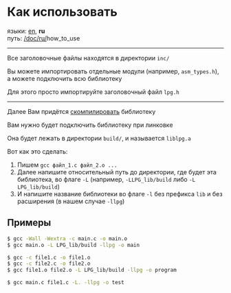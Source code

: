 # Как использовать

языки: [en](/doc/how_to_use.md), **ru**\
путь: [/](/README.md)[doc/](/doc/index.md)[ru/](/doc/ru/index.md)how_to_use

---

Все заголовочные файлы находятся в директории `inc/`

Вы можете импортировать отдельные модули (например, `asm_types.h`),
а можете подключить всю библиотеку

Для этого просто импортируйте заголовочный файл `lpg.h`

---

Далее Вам придётся [скомпилировать](/doc/ru/compilation.md) библиотеку

Вам нужно будет подключить библиотеку при линковке

Она будет лежать в директории `build/`, и называется `liblpg.a`

Вот как это сделать:

1. Пишем `gcc файл_1.c файл_2.o ...`
2. Далее напишите относительный путь до директории, где будет эта библиотека,
во флаге `-L` (например, `-LLPG_lib/build` либо `-L LPG_lib/build`)
3. И напишите название библиотеки во флаге `-l` без префикса `lib` и без расширения (в нашем случае `-llpg`)

## Примеры

```bash
$ gcc -Wall -Wextra -c main.c -o main.o
$ gcc main.o -L LPG_lib/build -llpg -o main 
```

```bash
$ gcc -c file1.c -o file1.o
$ gcc -c file2.c -o file2.o
$ gcc file1.o file2.o -L LPG_lib/build -llpg -o program
```

```bash
$ gcc main.c file1.c -L. -llpg -o test
```